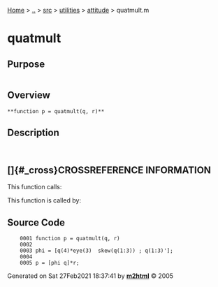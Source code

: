 [Home](../../../../../index.html) \> [..](#) \> [src](#) \> [utilities](#)
\> [attitude](index.md) \> quatmult.m



# quatmult

## Purpose 

``` 
```

## Overview 

``` 
**function p = quatmult(q, r)**
```

## Description 

```
 

```

## []{#_cross}CROSSREFERENCE INFORMATION 

This function calls:

This function is called by:

## Source Code 

```
    0001 function p = quatmult(q, r)
    0002 
    0003 phi = [q(4)*eye(3)  skew(q(1:3)) ; q(1:3)'];
    0004 
    0005 p = [phi q]*r;
```



Generated on Sat 27Feb2021 18:37:41 by
**[m2html](http://www.artefact.tk/software/matlab/m2html/ "Matlab Documentation in HTML")**
© 2005